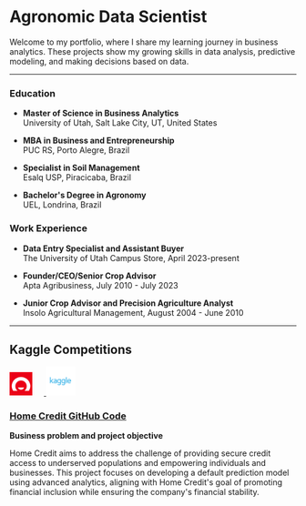 # Agronomic Data Scientist

Welcome to my portfolio, where I share my learning journey in business analytics. These projects show my growing skills in data analysis, predictive modeling, and making decisions based on data.

------------------------------------------------------------------------
### Education

- **Master of Science in Business Analytics**  
  University of Utah, Salt Lake City, UT, United States  

- **MBA in Business and Entrepreneurship**  
  PUC RS, Porto Alegre, Brazil  

- **Specialist in Soil Management**  
  Esalq USP, Piracicaba, Brazil  

- **Bachelor's Degree in Agronomy**  
  UEL, Londrina, Brazil  

### Work Experience

- **Data Entry Specialist and Assistant Buyer**  
  The University of Utah Campus Store, April 2023-present 

- **Founder/CEO/Senior Crop Advisor**  
  Apta Agribusiness, July 2010 - July 2023  

- **Junior Crop Advisor and Precision Agriculture Analyst**  
  Insolo Agricultural Management, August 2004 - June 2010
  
------------------------------------------------------------------------

## Kaggle Competitions
<p align="left">
   <a href="https://www.kaggle.com/organizations/home-credit-group">
      <img src="images/home_credit_logo.png" alt="Home Credit Logo" style="width: 8%; max-width: 80px; margin-right: 20px; display: inline-block;" />
   </a>
   <a href="https://www.kaggle.com/competitions/home-credit-default-risk">
      <img src="images/kaggle_logo.png" alt="Kaggle Logo" style="width: 10%; max-width: 1000px; display: inline-block;" />
   </a>
</p>


### [Home Credit GitHub Code](https://github.com/kleytonrps/Home_Credit_Project/blob/main/Home_Credit_Kleyton.qmd) 


**Business problem and project objective**

Home Credit aims to address the challenge of providing secure credit access to underserved populations and empowering individuals and businesses. This project focuses on developing a default prediction model using advanced analytics, aligning with Home Credit's goal of promoting financial inclusion while ensuring the company's financial stability.



